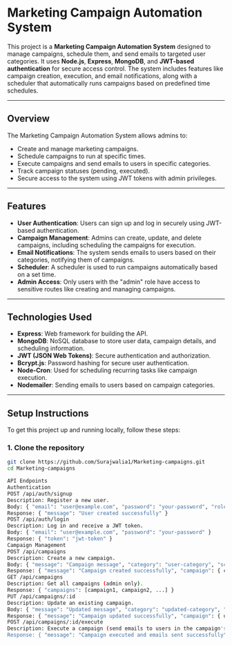 # Marketing Campaign Automation System

This project is a **Marketing Campaign Automation System** designed to manage campaigns, schedule them, and send emails to targeted user categories. It uses **Node.js**, **Express**, **MongoDB**, and **JWT-based authentication** for secure access control. The system includes features like campaign creation, execution, and email notifications, along with a scheduler that automatically runs campaigns based on predefined time schedules.

---


## Overview

The Marketing Campaign Automation System allows admins to:

- Create and manage marketing campaigns.
- Schedule campaigns to run at specific times.
- Execute campaigns and send emails to users in specific categories.
- Track campaign statuses (pending, executed).
- Secure access to the system using JWT tokens with admin privileges.

---

## Features

- **User Authentication**: Users can sign up and log in securely using JWT-based authentication.
- **Campaign Management**: Admins can create, update, and delete campaigns, including scheduling the campaigns for execution.
- **Email Notifications**: The system sends emails to users based on their categories, notifying them of campaigns.
- **Scheduler**: A scheduler is used to run campaigns automatically based on a set time.
- **Admin Access**: Only users with the "admin" role have access to sensitive routes like creating and managing campaigns.

---

## Technologies Used

- **Express**: Web framework for building the API.
- **MongoDB**: NoSQL database to store user data, campaign details, and scheduling information.
- **JWT (JSON Web Tokens)**: Secure authentication and authorization.
- **Bcrypt.js**: Password hashing for secure user authentication.
- **Node-Cron**: Used for scheduling recurring tasks like campaign execution.
- **Nodemailer**: Sending emails to users based on campaign categories.

---

## Setup Instructions

To get this project up and running locally, follow these steps:

### 1. Clone the repository

```bash
git clone https://github.com/Surajwalia1/Marketing-campaigns.git
cd Marketing-campaigns

API Endpoints
Authentication
POST /api/auth/signup
Description: Register a new user.
Body: { "email": "user@example.com", "password": "your-password", "role": "user/admin" }
Response: { "message": "User created successfully" }
POST /api/auth/login
Description: Log in and receive a JWT token.
Body: { "email": "user@example.com", "password": "your-password" }
Response: { "token": "jwt-token" }
Campaign Management
POST /api/campaigns
Description: Create a new campaign.
Body: { "message": "Campaign message", "category": "user-category", "scheduledTime": "2025-01-01T00:00:00Z", "repeatPattern": "daily/weekly/monthly" }
Response: { "message": "Campaign created successfully", "campaign": { campaign-details } }
GET /api/campaigns
Description: Get all campaigns (admin only).
Response: { "campaigns": [campaign1, campaign2, ...] }
PUT /api/campaigns/:id
Description: Update an existing campaign.
Body: { "message": "Updated message", "category": "updated-category", "scheduledTime": "updated-time", "repeatPattern": "updated-pattern" }
Response: { "message": "Campaign updated successfully", "campaign": { updated-campaign-details } }
POST /api/campaigns/:id/execute
Description: Execute a campaign (send emails to users in the campaign's category).
Response: { "message": "Campaign executed and emails sent successfully", "campaign": { campaign-details } }
